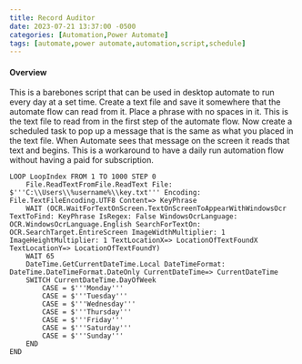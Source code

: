 ```yaml
---
title: Record Auditor
date: 2023-07-21 13:37:00 -0500
categories: [Automation,Power Automate]
tags: [automate,power automate,automation,script,schedule]
---
```


#### Overview
This is a barebones script that can be used in desktop automate to run every day at a set time.  Create a text file and save it somewhere that the automate flow can read from it.  Place a phrase with no spaces in it.  This is the text file to read from in the first step of the automate flow.  Now create a scheduled task to pop up a message that is the same as what you placed in the text file.  When Automate sees that message on the screen it reads that text and begins.  This is a workaround to have a daily run automation flow without having a paid for subscription.

```script
LOOP LoopIndex FROM 1 TO 1000 STEP 0
    File.ReadTextFromFile.ReadText File: $'''C:\\Users\\%username%\\key.txt''' Encoding: File.TextFileEncoding.UTF8 Content=> KeyPhrase
    WAIT (OCR.WaitForTextOnScreen.TextOnScreenToAppearWithWindowsOcr TextToFind: KeyPhrase IsRegex: False WindowsOcrLanguage: OCR.WindowsOcrLanguage.English SearchForTextOn: OCR.SearchTarget.EntireScreen ImageWidthMultiplier: 1 ImageHeightMultiplier: 1 TextLocationX=> LocationOfTextFoundX TextLocationY=> LocationOfTextFoundY)
    WAIT 65
    DateTime.GetCurrentDateTime.Local DateTimeFormat: DateTime.DateTimeFormat.DateOnly CurrentDateTime=> CurrentDateTime
    SWITCH CurrentDateTime.DayOfWeek
        CASE = $'''Monday'''
        CASE = $'''Tuesday'''
        CASE = $'''Wednesday'''
        CASE = $'''Thursday'''
        CASE = $'''Friday'''
        CASE = $'''Saturday'''
        CASE = $'''Sunday'''
    END
END
```